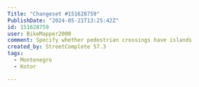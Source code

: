 ```yaml
---
Title: "Changeset #151628759"
PublishDate: "2024-05-21T13:25:42Z"
id: 151628759
user: BikeMapper2000
comment: Specify whether pedestrian crossings have islands
created_by: StreetComplete 57.3
tags:
  - Montenegro
  - Kotor

---
```

